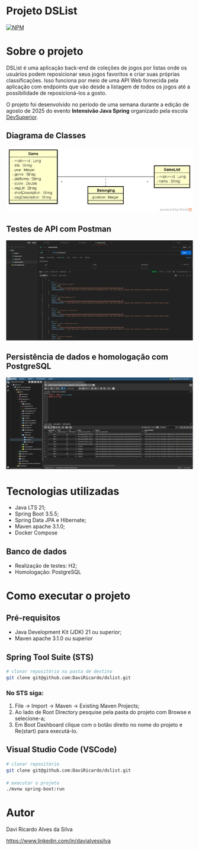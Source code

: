 # Projeto DSList
[![NPM](https://img.shields.io/npm/l/react)](https://github.com/DaviRicardo/dslist/blob/main/LICENSE) 

# Sobre o projeto

DSList é uma aplicação back-end de coleções de jogos por listas onde os usuários podem reposicionar seus jogos favoritos e criar suas próprias classificações. Isso funciona por meio de uma API Web fornecida pela aplicação com endpoints que vão desde a listagem de todos os jogos até a possibilidade de reposicioná-los a gosto.

O projeto foi desenvolvido no período de uma semana durante a edição de agosto de 2025 do evento **Intensivão Java Spring** organizado pela escola [DevSuperior](https://devsuperior.com.br "Site da DevSuperior").

## Diagrama de Classes
![Diagrama de Classes](https://github.com/DaviRicardo/assets/raw/main/IJS25/diagrama-classes.png)

## Testes de API com Postman

![Postman](https://github.com/DaviRicardo/assets/raw/main/IJS25/postman.png)

## Persistência de dados e homologação com PostgreSQL

![Pgadmin](https://github.com/DaviRicardo/assets/raw/main/IJS25/pgadmin.png)

# Tecnologias utilizadas

- Java LTS 21;
- Spring Boot 3.5.5;
- Spring Data JPA e Hibernate;
- Maven apache 3.1.0;
- Docker Compose

## Banco de dados
- Realização de testes: H2;
- Homologação: PostgreSQL

# Como executar o projeto

## Pré-requisitos 
- Java Development Kit (JDK) 21 ou superior;
- Maven apache 3.1.0 ou superior

## Spring Tool Suite (STS)
```bash
# clonar repositório na pasta de destino
git clone git@github.com:DaviRicardo/dslist.git
```
### No STS siga:
1. File -> Import -> Maven -> Existing Maven Projects;
2. Ao lado de Root Directory pesquise pela pasta do projeto com Browse e selecione-a;
3. Em Boot Dashboard clique com o botão direito no nome do projeto e Re(start) para executá-lo.

## Visual Studio Code (VSCode)

```bash
# clonar repositório
git clone git@github.com:DaviRicardo/dslist.git

# executar o projeto
./mvnw spring-boot:run
```

# Autor

Davi Ricardo Alves da Silva

https://www.linkedin.com/in/davialvessilva